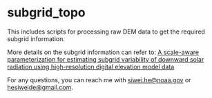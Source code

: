 # subgrid_topo

This includes scripts for processing raw DEM data to get the required subgrid information.

More details on the subgrid information can refer to:
[A scale-aware parameterization for estimating subgrid variability of downward solar radiation 
using high-resolution digital elevation model data](https://doi.org/10.1029/2019JD031563)


For any questions, you can reach me with <siwei.he@noaa.gov> or <hesiweide@gmail.com>.
